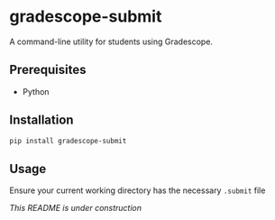 # gradescope-submit
A command-line utility for students using Gradescope.

## Prerequisites
- Python

## Installation
```sh
pip install gradescope-submit
```

## Usage
Ensure your current working directory has the necessary `.submit` file

*This README is under construction*
